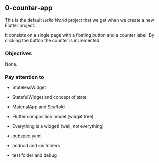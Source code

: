 ## 0-counter-app

This is the default _Hello World_ project that we get when we create a new Flutter project.

It consists on a single page with a floating button and a counter label. By clicking the button the counter is incremented.

### Objectives

None.

### Pay attention to

- StatelessWidget

- StatefulWidget and concept of state

- MaterialApp and Scaffold

- Flutter composition model (widget tree)

- Everything is a widget! (well, not everything)

- pubspec.yaml

- android and ios folders

- test folder and debug
